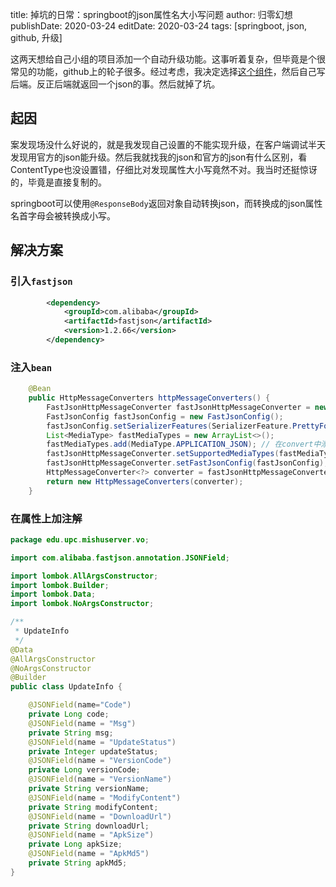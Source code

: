 title: 掉坑的日常：springboot的json属性名大小写问题
author: 归零幻想
publishDate: 2020-03-24
editDate: 2020-03-24
tags: [springboot, json, github, 升级]

<!--config-->

这两天想给自己小组的项目添加一个自动升级功能。这事听着复杂，但毕竟是个很常见的功能，github上的轮子很多。经过考虑，我决定选择[这个组件](https://github.com/xuexiangjys/XUpdate)，然后自己写后端。反正后端就返回一个json的事。然后就掉了坑。

## 起因

案发现场没什么好说的，就是我发现自己设置的不能实现升级，在客户端调试半天发现用官方的json能升级。然后我就找我的json和官方的json有什么区别，看ContentType也没设置错，仔细比对发现属性大小写竟然不对。我当时还挺惊讶的，毕竟是直接复制的。

<!--summary-->

springboot可以使用`@ResponseBody`返回对象自动转换json，而转换成的json属性名首字母会被转换成小写。

## 解决方案

### 引入`fastjson`

```xml
		<dependency>
			<groupId>com.alibaba</groupId>
			<artifactId>fastjson</artifactId>
			<version>1.2.66</version>
		</dependency>
```

### 注入`bean`

```java
    @Bean
    public HttpMessageConverters httpMessageConverters() {
        FastJsonHttpMessageConverter fastJsonHttpMessageConverter = new FastJsonHttpMessageConverter(); // 添加fastJson的配置信息
        FastJsonConfig fastJsonConfig = new FastJsonConfig();
        fastJsonConfig.setSerializerFeatures(SerializerFeature.PrettyFormat); // 处理中文乱码问题
        List<MediaType> fastMediaTypes = new ArrayList<>();
        fastMediaTypes.add(MediaType.APPLICATION_JSON); // 在convert中添加配置信息.
        fastJsonHttpMessageConverter.setSupportedMediaTypes(fastMediaTypes);
        fastJsonHttpMessageConverter.setFastJsonConfig(fastJsonConfig);
        HttpMessageConverter<?> converter = fastJsonHttpMessageConverter;
        return new HttpMessageConverters(converter);
    }
```

### 在属性上加注解

```java
package edu.upc.mishuserver.vo;

import com.alibaba.fastjson.annotation.JSONField;

import lombok.AllArgsConstructor;
import lombok.Builder;
import lombok.Data;
import lombok.NoArgsConstructor;

/**
 * UpdateInfo
 */
@Data
@AllArgsConstructor
@NoArgsConstructor
@Builder
public class UpdateInfo {

    @JSONField(name="Code")
    private Long code;
    @JSONField(name = "Msg")
    private String msg;
    @JSONField(name = "UpdateStatus")
    private Integer updateStatus;
    @JSONField(name = "VersionCode")
    private Long versionCode;
    @JSONField(name = "VersionName")
    private String versionName;
    @JSONField(name = "ModifyContent")
    private String modifyContent;
    @JSONField(name = "DownloadUrl")
    private String downloadUrl;
    @JSONField(name = "ApkSize")
    private Long apkSize;
    @JSONField(name = "ApkMd5")
    private String apkMd5;
}
```
